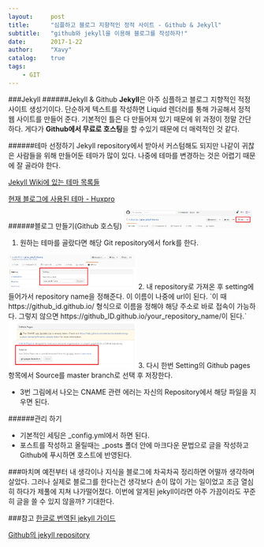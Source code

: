 ```yaml
---
layout:     post
title:      "심플하고 블로그 지향적인 정적 사이트 - Github & Jekyll"
subtitle:   "github와 jekyll을 이용해 블로그를 작성하자!"
date:       2017-1-22
author:     "Xavy"
catalog:    true
tags:
    - GIT
---
```


###Jekyll
######Jekyll & Github
 **Jekyll**은 아주 심플하고 블로그 지향적인 적정 사이트 생성기이다. 단순하게 텍스트를 작성하면 Liquid 렌더러를 통해 가공해서 정적 웹 사이트를 만들어 준다. 기본적인 틀은 다 만들어져 있기 때문에 위 과정이 정말 간단하다.  게다가 **Github에서 무료로 호스팅**을 할 수있기 때문에 더 매력적인 것 같다.
 
######테마 선정하기
 Jekyll repository에서 받아서 커스텀해도 되지만 나같이 귀찮은 사람들을 위해 만들어둔 테마가 많이 있다.
 나중에 테마를 변경하는 것은 어렵기 때문에 잘 골라야 한다.
 
[Jekyll Wiki에 있는 테마 목록들](https://github.com/jekyll/jekyll/wiki/Themes)

[현재 블로그에 사용된 테마 - Huxpro](https://github.com/Huxpro/huxpro.github.io)

######블로그 만들기(Github 호스팅)
<img class="shadow" src="/img/my-post/1/jekyll_1.png" width="260">
 1. 원하는 테마를 골랐다면 해당 Git repository에서 fork를 한다.
<img class="shadow" src="/img/my-post/1/jekyll_2.png" width="260">
 2. 내 repository로 가져온 후 setting에 들어가서 repository name을 정해준다. 이 이름이 나중에 url이 된다. `이 때 https://github_id.github.io/ 형식으로 이름을 정해야 해당 주소로 바로 접속이 가능하다. 그렇지 않으면 https://github_ID.github.io/your_repository_name/이 된다.`
<img class="shadow" src="/img/my-post/1/jekyll_3.png" width="260">
 3. 다시 한번 Setting의 Github pages 항목에서 Source를 master branch로 선택 후 저장한다.

- 3번 그림에서 나오는 CNAME 관련 에러는 자신의 Repository에서 해당 파일을 지우면 된다.

######관리 하기

 - 기본적인 세팅은 _config.yml에서 하면 된다.
 - 포스트를 작성하고 올릴때는 _posts 폴더 안에 마크다운 문법으로 글을 작성하고 Github에 푸시하면 호스트에 반영된다.

###마치며
 예전부터 내 생각이나 지식을 블로그에 차곡차곡 정리하면 어떨까 생각하며 살았다. 그러나 실제로 블로그를 한다는건 생각보다 손이 많이 가는 일이었고 조금 열심히 하다가 제풀에 지쳐 나가떨어졌다. 이번에 알게된 jekyll이라면 아주 가끔이라도 꾸준히 글을 쓸 수 있지 않을까? 기대한다.

###참고
[한글로 번역된 jekyll 가이드](https://jekyllrb-ko.github.io/)

[Github의 jekyll repository ](https://github.com/jekyll/jekyll)
